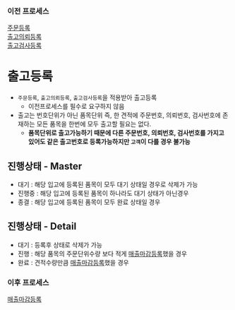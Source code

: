 ### 이전 프로세스

[주문등록](./주문등록.md#주문등록)<br>
[출고의뢰등록](./출고의뢰등록.md#출고의뢰등록)<br>
[출고검사등록](./출고검사등록.md#출고검사등록)

# 출고등록

- `주문등록`, `출고의뢰등록`, `출고검사등록`을 적용받아 출고등록
  - 이전프로세스를 필수로 요구하지 않음
- 출고는 번호단위가 아닌 품목단위 즉, 한 견적에 주문번호, 의뢰번호, 검사번호에 존재하는 모든 품목을 한번에 모두 출고할 필요는 없다.
  - **품목단위로 출고가능하기 때문에 다른 주문번호, 의뢰번호, 검사번호를 가지고 있어도 같은 출고번호로 등록가능하지만 `고객`이 다를 경우 불가능**

## 진행상태 - Master

- 대기 : 해당 입고에 등록된 품목이 모두 대기 상태일 경우로 삭제가 가능
- 진행중 : 해당 입고에 등록된 품목이 하나라도 대기 상태가 아닌경우
- 종결 : 해당 입고에 등록된 품목이 모두 완료 상태일 경우

## 진행상태 - Detail

- 대기 : 등록후 상태로 삭제가 가능
- 진행 : 해당 품목의 주문단위수량 보다 적게 [매출마감등록](./매출마감등록#매출마감등록)했을 경우
- 완료 : 견적수량만큼 [매출마감등록](./매출마감등록#매출마감등록)했을 경우

### 이후 프로세스

[매출마감등록](./매출마감등록#매출마감등록)

